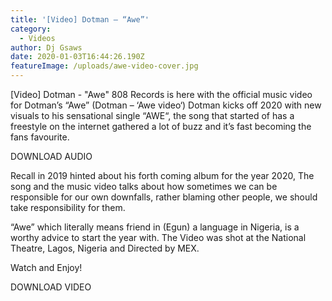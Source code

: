 ```yaml
---
title: '[Video] Dotman – “Awe”'
category:
  - Videos
author: Dj Gsaws
date: 2020-01-03T16:44:26.190Z
featureImage: /uploads/awe-video-cover.jpg
---
```

\[Video] Dotman - "Awe" 808 Records is here with the official music video for Dotman’s “Awe” (Dotman – ‘Awe video‘) Dotman kicks off 2020 with new visuals to his sensational single “AWE“, the song that started of has a freestyle on the internet gathered a lot of buzz and it’s fast becoming the fans favourite.

DOWNLOAD AUDIO

Recall in 2019 hinted about his forth coming album for the year 2020, The song and the music video talks about how sometimes we can be responsible for our own downfalls, rather blaming other people, we should take responsibility for them.

“Awe” which literally means friend in (Egun) a language in Nigeria, is a worthy advice to start the year with. The Video was shot at the National Theatre, Lagos, Nigeria and Directed by MEX.

Watch and Enjoy!

DOWNLOAD VIDEO

